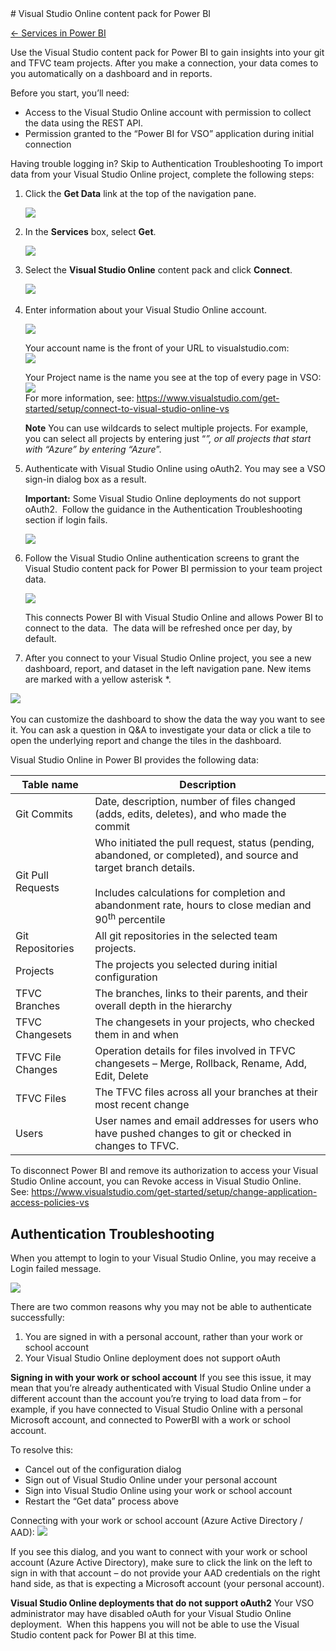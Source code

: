 <properties pageTitle="Visual Studio Online content pack for Power BI" description="Visual Studio Online content pack for Power BI" services="powerbi" documentationCenter="" authors="v-anpasi" manager="mblythe" editor=""/>
<tags ms.service="powerbi" ms.devlang="NA" ms.topic="article" ms.tgt_pltfrm="NA" ms.workload="powerbi" ms.date="06/25/2015" ms.author="v-anpasi"/>
# Visual Studio Online content pack for Power BI

[← Services in Power BI](https://support.powerbi.com/knowledgebase/topics/88770-services-in-power-bi)

Use the Visual Studio content pack for Power BI to gain insights into your git and TFVC team projects. After you make a connection, your data comes to you automatically on a dashboard and in reports. 

Before you start, you’ll need:

-   Access to the Visual Studio Online account with permission to collect the data using the REST API.
-   Permission granted to the “Power BI for VSO” application during initial connection

Having trouble logging in? Skip to Authentication Troubleshooting
To import data from your Visual Studio Online project, complete the following steps:


1. Click the **Get Data** link at the top of the navigation pane.
  
	![](media/powerbi-content-pack-visual-studio-online/Get-data-200.png)

2. In the **Services** box, select **Get**.

	![](media/powerbi-content-pack-visual-studio-online/Get-data-200b.png)

3. Select the **Visual Studio Online** content pack and click **Connect**.   


	![](media/powerbi-content-pack-visual-studio-online/VisualStudioOnline-800px.png) 	

4. Enter information about your Visual Studio Online account.

	![](media/powerbi-content-pack-visual-studio-online/VSO-cp-page.png) 

	Your account name is the front of your URL to visualstudio.com:  
	![](media/powerbi-content-pack-visual-studio-online/URL-image.png)

	Your Project name is the name you see at the top of every page in VSO:  
	![](media/powerbi-content-pack-visual-studio-online/Project-image.png)  
	For more information, see: <https://www.visualstudio.com/get-started/setup/connect-to-visual-studio-online-vs>

	**Note** You can use wildcards to select multiple projects. For example, you can select all projects by entering just “*”, or all projects that start with “Azure” by entering “Azure*”.

5. Authenticate with Visual Studio Online using oAuth2. You may see a VSO sign-in dialog box as a result. 

	**Important:** Some Visual Studio Online deployments do not support oAuth2.  Follow the guidance in the Authentication Troubleshooting section if login fails.
  
	![](media/powerbi-content-pack-visual-studio-online/VSO-Authentication-Page-450.png)    

6. Follow the Visual Studio Online authentication screens to grant the Visual Studio content pack for Power BI permission to your team project data. 
  
	![](media/powerbi-content-pack-visual-studio-online/VSO-Authorize-App-450.png)  

	This connects Power BI with Visual Studio Online and allows Power BI to connect to the data.  The data will be refreshed once per day, by default.  

7. After you connect to your Visual Studio Online project, you see a new dashboard, report, and dataset in the left navigation pane. New items are marked with a yellow asterisk *.

![](media/powerbi-content-pack-visual-studio-online/VisualStudioOnline-800pxb.png) 

You can customize the dashboard to show the data the way you want to see it. You can ask a question in Q&A to investigate your data or click a tile to open the underlying report and change the tiles in the dashboard.

Visual Studio Online in Power BI provides the following data:

| **Table name** | **Description** |
|---|---|
| Git Commits | Date, description, number of files changed (adds, edits, deletes), and who made the commit |
| Git Pull Requests | Who initiated the pull request, status (pending, abandoned, or completed), and source and target branch details. <BR /> <BR /> Includes calculations for completion and abandonment rate, hours to close median and 90<sup>th</sup> percentile |
| Git Repositories | All git repositories in the selected team projects. |
| Projects | The projects you selected during initial configuration |
| TFVC Branches | The branches, links to their parents, and their overall depth in the hierarchy |
| TFVC Changesets | The changesets in your projects, who checked them in and when |
| TFVC File Changes | Operation details for files involved in TFVC changesets – Merge, Rollback, Rename, Add, Edit, Delete |
| TFVC Files | The TFVC files across all your branches at their most recent change |
| Users | User names and email addresses for users who have pushed changes to git or checked in changes to TFVC. |

To disconnect Power BI and remove its authorization to access your Visual Studio Online account, you can Revoke access in Visual Studio Online. See: <https://www.visualstudio.com/get-started/setup/change-application-access-policies-vs>

## Authentication Troubleshooting

When you attempt to login to your Visual Studio Online, you may receive a Login failed message.  

![](media/powerbi-content-pack-visual-studio-online/login-error.png)

There are two common reasons why you may not be able to authenticate successfully:  
1) You are signed in with a personal account, rather than your work or school account
2) Your Visual Studio Online deployment does not support oAuth


**Signing in with your work or school account**
If you see this issue, it may mean that you’re already authenticated with Visual Studio Online under a different account than the account you’re trying to load data from – for example, if you have connected to Visual Studio Online with a personal Microsoft account, and connected to PowerBI with a work or school account.

To resolve this:

-   Cancel out of the configuration dialog
-   Sign out of Visual Studio Online under your personal account
-   Sign into Visual Studio Online using your work or school account
-   Restart the “Get data” process above 


Connecting with your work or school account (Azure Active Directory / AAD):
![](media/powerbi-content-pack-visual-studio-online/vso-login-screen.png)

If you see this dialog, and you want to connect with your work or school account (Azure Active Directory), make sure to click the link on the left to sign in with that account – do not provide your AAD credentials on the right hand side, as that is expecting a Microsoft account (your personal account).

**Visual Studio Online deployments that do not support oAuth2**
Your VSO administrator may have disabled oAuth for your Visual Studio Online deployment.  When this happens you will not be able to use the Visual Studio content pack for Power BI at this time. 